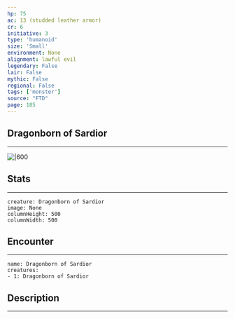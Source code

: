 ```yaml
---
hp: 75
ac: 13 (studded leather armor)
cr: 6
initiative: 3
type: 'humanoid'    
size: 'Small'
environment: None
alignment: lawful evil
legendary: False
lair: False
mythic: False
regional: False
tags: ['monster']
source: "FTD"
page: 185
---
```


## Dragonborn of Sardior
---

![|600](D:/Program%20Files/5e.tools/img/bestiary/FTD/Dragonborn%20of%20Sardior.webp)

## Stats
---

```statblock
creature: Dragonborn of Sardior
image: None
columnHeight: 500
columnWidth: 500
```

## Encounter
---

```encounter-table
name: Dragonborn of Sardior
creatures:
- 1: Dragonborn of Sardior
```

## Description
---




